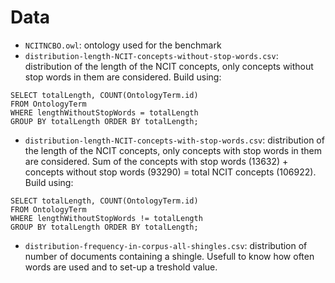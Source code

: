 # Data

- `NCITNCBO.owl`: ontology used for the benchmark
- `distribution-length-NCIT-concepts-without-stop-words.csv`: distribution of the length of the NCIT concepts, only concepts without stop words in them are considered. Build using:
```
SELECT totalLength, COUNT(OntologyTerm.id) 
FROM OntologyTerm
WHERE lengthWithoutStopWords = totalLength 
GROUP BY totalLength ORDER BY totalLength;
```
- `distribution-length-NCIT-concepts-with-stop-words.csv`: distribution of the length of the NCIT concepts, only concepts with stop words in them are considered. Sum of the concepts with stop words (13632) + concepts without stop words (93290) = total NCIT concepts (106922). Build using:
```
SELECT totalLength, COUNT(OntologyTerm.id) 
FROM OntologyTerm
WHERE lengthWithoutStopWords != totalLength 
GROUP BY totalLength ORDER BY totalLength;
```
- `distribution-frequency-in-corpus-all-shingles.csv`: distribution of number of documents containing a shingle. Usefull to know how often words are used and to set-up a treshold value.
